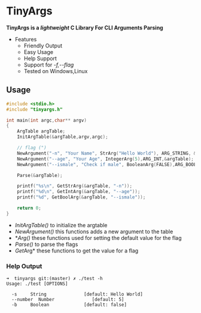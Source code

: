 # TinyArgs

**TinyArgs is a *lightweight* C Library For CLI Arguments Parsing**

- Features
    * Friendly Output
    * Easy Usage
    * Help Support
    * Support for *-f,--flag*
    * Tested on Windows,Linux


## Usage

``` C
#include <stdio.h>
#include "tinyargs.h"

int main(int argc,char** argv)
{
	ArgTable argTable;
	InitArgTable(&argTable,argv,argc);

    // flag (")
	NewArgument("-n", "Your Name", StrArg("Hello World"), ARG_STRING, &argTable);
	NewArgument("--age", "Your Age", IntegerArg(5),ARG_INT,&argTable);
	NewArgument("--ismale", "Check if male", BooleanArg(FALSE),ARG_BOOL,&argTable);

	Parse(&argTable);

	printf("%s\n", GetStrArg(&argTable, "-n"));
	printf("%d\n", GetIntArg(&argTable, "--age"));
	printf("%d", GetBoolArg(&argTable, "--ismale"));

	return 0;
}
```
- *InitArgTable()* to initialize the argtable
- *NewArgument()* this functions adds a new argument to the table
- **Arg()* these functions used for setting the default value for the flag
- *Parse()* to parse the flags
- *Get*Arg* these functions to get the value for a flag


### Help Output

``` shell
➜  tinyargs git:(master) ✗ ./test -h
Usage: ./test [OPTIONS]

  -s     String              [default: Hello World]
  --number  Number              [default: 5]
  -b     Boolean             [default: false]


```

